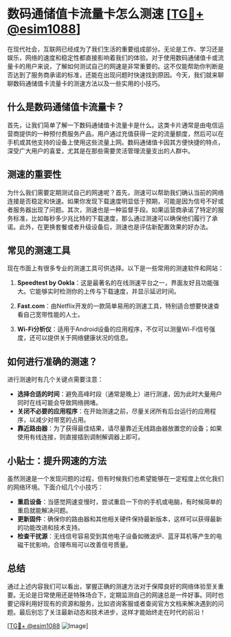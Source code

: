 # 数码通储值卡流量卡怎么测速 [[TG💪+ @esim1088](https://t.me/s/esim1088)]

在现代社会，互联网已经成为了我们生活的重要组成部分。无论是工作、学习还是娱乐，网络的速度和稳定性都直接影响着我们的体验。对于使用数码通储值卡或流量卡的用户来说，了解如何测试自己的网速是非常重要的。这不仅能帮助你判断是否达到了服务商承诺的标准，还能在出现问题时快速找到原因。今天，我们就来聊聊数码通储值卡流量卡的测速方法以及一些实用的小技巧。

## 什么是数码通储值卡流量卡？

首先，让我们简单了解一下数码通储值卡流量卡是什么。这类卡片通常是由电信运营商提供的一种预付费服务产品，用户通过充值获得一定的流量额度，然后可以在手机或其他支持的设备上使用这些流量上网。数码通储值卡因其方便快捷的特点，深受广大用户的喜爱，尤其是在那些需要灵活管理流量支出的人群中。

## 测速的重要性

为什么我们需要定期测试自己的网速呢？首先，测速可以帮助我们确认当前的网络连接是否稳定和快速。如果你发现下载速度明显低于预期，可能是因为信号不好或者服务器出现了问题。其次，测速也是一种监督手段。如果运营商承诺了特定的服务标准，比如每秒多少兆比特的下载速度，那么通过测速可以确保他们履行了承诺。此外，在更换套餐或者升级设备后，测速也是评估新配置效果的好办法。

## 常见的测速工具

现在市面上有很多专业的测速工具可供选择。以下是一些常用的测速软件和网站：

1. **Speedtest by Ookla**：这是最著名的在线测速平台之一，界面友好且功能强大。它能够实时检测你的上传与下载速度，并显示延迟时间。
   
2. **Fast.com**：由Netflix开发的一款简单易用的测速工具，特别适合想要快速查看自己宽带性能的人士。
   
3. **Wi-Fi分析仪**：适用于Android设备的应用程序，不仅可以测量Wi-Fi信号强度，还可以提供关于网络健康状况的信息。

## 如何进行准确的测速？

进行测速时有几个关键点需要注意：

- **选择合适的时间**：避免高峰时段（通常是晚上）进行测速，因为此时大量用户同时在线可能会导致网络拥堵。
- **关闭不必要的应用程序**：在开始测速之前，尽量关闭所有后台运行的应用程序，以减少对带宽的占用。
- **靠近路由器**：为了获得最佳结果，请尽量靠近无线路由器放置您的设备；如果使用有线连接，则直接插到调制解调器上即可。

## 小贴士：提升网速的方法

虽然测速是一个发现问题的过程，但有时候我们也希望能够在一定程度上优化我们的网络环境。下面介绍几个小技巧：

- **重启设备**：当感觉网速变慢时，尝试重启一下你的手机或电脑，有时候简单的重启就能解决问题。
- **更新固件**：确保你的路由器和其他相关硬件保持最新版本，这样可以获得最新的功能改进和技术支持。
- **检查干扰源**：无线信号容易受到其他电子设备如微波炉、蓝牙耳机等产生的电磁干扰影响，合理布局可以改善信号质量。

## 总结

通过上述内容我们可以看出，掌握正确的测速方法对于保障良好的网络体验至关重要。无论是日常使用还是特殊场合下，定期监测自己的网速总是一件好事。同时也要记得利用好现有的资源和服务，比如咨询客服或者查阅官方文档来解决遇到的问题。最后别忘了关注最新动态和技术进步，这样才能始终走在时代的前沿！

[[TG💪+ @esim1088](https://t.me/s/esim1088) ![Image](https://i.postimg.cc/4NQfJmqS/Snipaste-2025-05-13-00-14-12.png)]